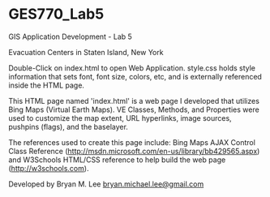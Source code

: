 GES770_Lab5
===========

GIS Application Development - Lab 5

Evacuation Centers in Staten Island, New York

Double-Click on index.html to open Web Application.
style.css holds style information that sets font, font size, colors, etc, and is externally referenced inside the HTML page.

This HTML page named 'index.html' is a web page I developed that utilizes Bing Maps (Virtual Earth Maps).  VE Classes, Methods, and Properties were used to customize the map extent, URL hyperlinks, image sources, pushpins (flags), and the baselayer.

The references used to create this page include:  Bing Maps AJAX Control Class Reference (http://msdn.microsoft.com/en-us/library/bb429565.aspx) and W3Schools HTML/CSS reference to help build the web page (http://w3schools.com).


Developed by Bryan M. Lee
bryan.michael.lee@gmail.com
